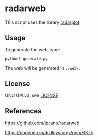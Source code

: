# radarweb

This script uses the library [radarplot](https://github.com/jpcano/radarplot).

Usage
-----

To generate the web, type:

```shell
python3 generate.py
```

The web will be generated in `./web/`.

License
-------

GNU GPLv3, see [LICENSE](LICENSE)

References
----------
https://github.com/jpcano/radarweb

https://codepen.io/dudleystorey/pen/EIKzk
